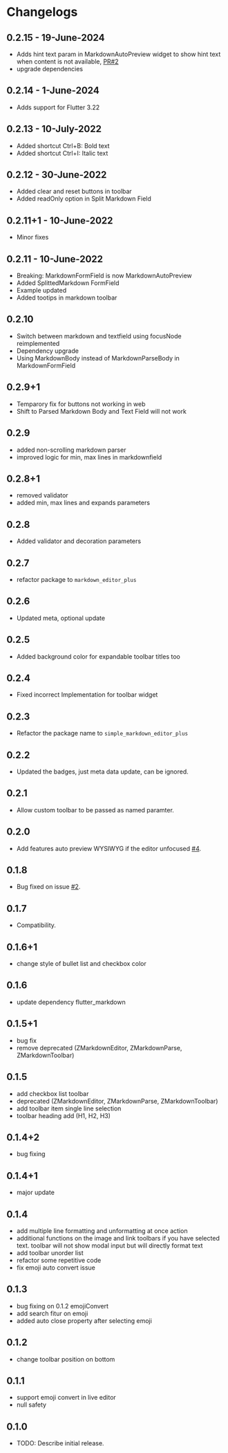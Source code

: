 # Changelogs

## 0.2.15 - 19-June-2024

* Adds hint text param in MarkdownAutoPreview widget to show hint text when content is not available, [PR#2](https://github.com/OmkarDabade/markdown_editor_plus/pull/2)
* upgrade dependencies

## 0.2.14 - 1-June-2024

* Adds support for Flutter 3.22

## 0.2.13 - 10-July-2022

* Added shortcut Ctrl+B: Bold text
* Added shortcut Ctrl+I: Italic text

## 0.2.12 - 30-June-2022

* Added clear and reset buttons in toolbar
* Added readOnly option in Split Markdown Field

## 0.2.11+1 - 10-June-2022

* Minor fixes

## 0.2.11 - 10-June-2022

* Breaking: MarkdownFormField is now MarkdownAutoPreview
* Added SplittedMarkdown FormField
* Example updated
* Added tootips in markdown toolbar

## 0.2.10

* Switch between markdown and textfield using focusNode reimplemented
* Dependency upgrade
* Using MarkdownBody instead of MarkdownParseBody in MarkdownFormField

## 0.2.9+1

* Temparory fix for buttons not working in web
* Shift to Parsed Markdown Body and Text Field will not work

## 0.2.9

* added non-scrolling markdown parser
* improved logic for min, max lines in markdownfield

## 0.2.8+1

* removed validator
* added min, max lines and expands parameters

## 0.2.8

* Added validator and decoration parameters

## 0.2.7

* refactor package to `markdown_editor_plus`

## 0.2.6

* Updated meta, optional update

## 0.2.5

* Added background color for expandable toolbar titles too

## 0.2.4

* Fixed incorrect Implementation for toolbar widget

## 0.2.3

* Refactor the package name to `simple_markdown_editor_plus`

## 0.2.2

* Updated the badges, just meta data update, can be ignored.

## 0.2.1

* Allow custom toolbar to be passed as named paramter.

## 0.2.0

* Add features auto preview WYSIWYG if the editor unfocused [#4](https://github.com/zahniar88/simple_markdown_editor/issues/4).

## 0.1.8

* Bug fixed on issue [#2](https://github.com/zahniar88/simple_markdown_editor/issues/2).

## 0.1.7

* Compatibility.

## 0.1.6+1

* change style of bullet list and checkbox color

## 0.1.6

* update dependency flutter_markdown

## 0.1.5+1

* bug fix
* remove deprecated (ZMarkdownEditor, ZMarkdownParse, ZMarkdownToolbar)

## 0.1.5

* add checkbox list toolbar
* deprecated (ZMarkdownEditor, ZMarkdownParse, ZMarkdownToolbar)
* add toolbar item single line selection
* toolbar heading add (H1, H2, H3)

## 0.1.4+2

* bug fixing

## 0.1.4+1

* major update

## 0.1.4

* add multiple line formatting and unformatting at once action
* additional functions on the image and link toolbars if you have selected text. toolbar will not show modal input but will directly format text
* add toolbar unorder list
* refactor some repetitive code
* fix emoji auto convert issue

## 0.1.3

* bug fixing on 0.1.2 emojiConvert
* add search fitur on emoji
* added auto close property after selecting emoji

## 0.1.2

* change toolbar position on bottom

## 0.1.1

* support emoji convert in live editor
* null safety

## 0.1.0

* TODO: Describe initial release.
